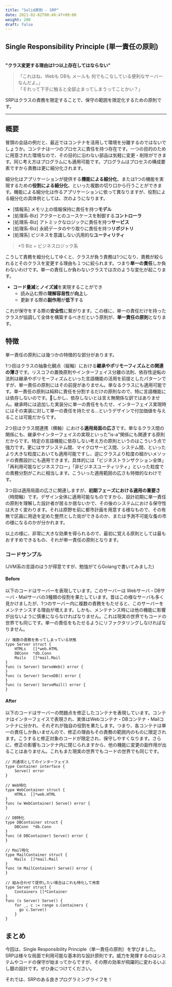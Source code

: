 ```yaml
---
title: "Solid原則 - SRP"
date: 2021-02-02T00:49:47+09:00
weight: 200
draft: false
---
```


## Single Responsibility Principle (単一責任の原則)
&nbsp;  
**"クラス変更する理由は1つ以上存在してはならない"**

> 「これはね、Webも DBも メールも 何でもこなしている便利なサーバーなんだよ。」  
> 「それって下手に触ると全部止まってしまうってことかい？」

SRPはクラスの責務を限定することで、保守の範囲を限定化するための原則です。

---
## 概要
<!-- <details> -->

冒頭の会話の例だと、最近ではコンテナを活用して環境を分離するのではないでしょうか。コンテナは一つのプロセスに責任を持つ存在です。一つの目的のために用意された環境なので、その目的に沿わない部品は気軽に変更・削除ができます。同じ考え方はプログラムにも適用可能です。プログラムはプロセスの構成要素ですから責務は更に細分化されます。

細分化はアプリケーションが提供する**機能による細分化**、または1つの機能を実現するための**役割による細分化**、といった複数の切り口から行うことができます。機能による細分化は作るアプリケーションに依って異なりますが、役割による細分化の具体例としては、次のようになります。

- [情報系] メモリ上の情報保持に責任を持つ**モデル**
- [処理系-Biz] アクターとのユースケースを制御する**コントローラ**
- [処理系-Biz] アトミックなロジックに責任を持つ**サービス**
- [処理系-Biz] 永続データのやり取りに責任を持つ**リポジトリ**
- [処理系] ビジネスを意識しない汎用的な**ユーティリティ**

> *1) Biz = ビジネスロジック系

こうして責務を細分化してゆくと、クラスが負う責務は1つになり、責務が絞られるとそのクラスを変更する理由も１つに絞られます。つまり**単一の責任**しか負わないわけです。単一の責任しか負わないクラスでは次のような変化が起こります。

- **コード量減**と**ノイズ減**を実現することができ
  - 読み込む際の**理解容易性**が**向上**し
  - 更新する際の**副作用**が**低下**する
  
これが保守をする際の**安全性**に繋がります。この様に、単一の責任だけを持ったクラスが協調して全体を構築するべきだという原則が、**単一責任の原則**となります。

## 特徴
単一責任の原則には幾つかの特徴的な部分があります。

1つ目はクラスの抽象化観点（縦軸）における**継承やポリモーフィズムとの関連の薄さ**です。リスコフの置換原則やインターフェイス分離の法則、依存性逆転の法則は継承やポリモーフィズムといった言語機能の活用を前提としたパターンですが、単一責任の原則にはその前提がありません。単なるクラスにも適用可能です。単一責任の原則は純粋に責任を分割するだけの原則なので、特に言語機能には依存しないのです。しかし、依存しないとは言え無関係な訳ではありません。継承時には追加した実装分に単一の責任をもたせ、インターフェイス実現時にはその実装に対して単一の責任を持たせる…というデザインで付加価値を与えることは可能だからです。

2つ目はクラス間連携（横軸）における**適用局面の広さ**です。単なるクラス間の関係にも、継承やインターフェイスの実現といった"is-a"関係にも関連する原則だからです。特定の言語機能に依存しない考え方の原則というのはこういう点で強力です。更にはサブシステム間、マイクロサービス間、システム間、といったより大きな粒度においても適用可能ですし、逆にクラスより粒度の細かいメソッドの責務設計にも適用できます。具体的には「ビジネストランザクション全体」「再利用可能なビジネスフロー」「非ビジネスユーティリティ」といった粒度での責務分割がこれに相当します。こういった適用範囲の広さも特徴的なわけです。

3つ目は適用局面の広さに関連しますが、**初期フェーズにおける適用の重要さ**（時間軸）です。デザイン全体に適用可能なものですから、設計初期に単一責任の原則を理解した設計者が居るか居ないかで、その後のシステムにおける保守性は大きく変わります。それは原野を前に都市計画を用意する様なもので、その有無で区画に用途を定めた整然とした街ができるのか、または予測不可能な蚤の市の様になるのかが分かれます。

以上の様に、非常に大きな効果を得られるので、最初に覚える原則としては最もおすすめできるもの、それが単一責任の原則となります。

### コードサンプル
(JVM系の言語のほうが得意ですが、勉強がてらGolangで書いてみました)

#### Before
以下のコードはサーバーを表現しています。このサーバーは Webサーバ・DBサーバ・Mailサーバの3種類の役割を果たしています。昔はこの様なサーバも多く見かけましたが、1つのサーバー内に複数の責務をもたせると、このサーバーをメンテナンスする理由が増えます。しかも、メンテナンス時には他の機能に影響が出ないように慎重にならなければなりません。これは現実の世界でもコードの世界でも同じです。単一の責任をもたせるようにリファクタリングしなければなりません。

```golang
// 複数の責務を負ってしまっている状態
type Server struct {
    HTMLs   []*web.HTML
    DBConn  *db.Conn
    Mails   []*mail.Mail
}
func (s Server) ServeWeb() error {
}
func (s Server) ServeDB() error {
}
func (s Server) ServeMail() error {
}
```

#### After
以下のコードはサーバーの問題点を修正したコンテナを表現しています。コンテナはインターフェイスで表現され、実体はWebコンテナ・DBコンテナ・Mailコンテナに分かれ、それぞれが独自の役割を果たします。つまり、各コンテナは単一の責任しか負いませんので、修正の理由もその責務の範囲内のものに限定されます。こうすると修正対象のコードが限定され、保守しやすくなります。さらに、修正の影響もコンテナ内に閉じられますから、他の機能に変更の副作用が出ることはありません。これもまた現実の世界でもコードの世界でも同じです。

```golang
// 共通項としてのインターフェイス
type Container interface {
    Serve() error
}

// Web特化
type WebContainer struct {
    HTMLs  []*web.HTML
}
func (w WebContainer) Serve() error {
}

// DB特化
type DBContainer struct {
    DBConn  *db.Conn
}
func (d DBContainer) Serve() error {
}

// Mail特化
type MailContainer struct {
    Mails  []*mail.Mail
}
func (m MailContainer) Serve() error {
}

// 組み合わせて提供したい場合はこれも特化して用意
type Server struct {
    Containers []*Container
}
func (s Server) Serve() {
    for _, c := range s.Containers {
      go c.Serve()
    }
}
```

<!-- TODO メソッドの粒度における単一責任 -->

## まとめ
今回は、Single Responsibility Principle（単一責任の原則）を学びました。SRPは様々な局面で利用可能な基本的な設計原則です。威力を発揮するのはシステムやコードの保守が始まってからですが、その際の効率が飛躍的に変わるいぶし銀の設計です。ぜひ身につけてください。

それでは、SRPのある良きプログラミングライフを！
